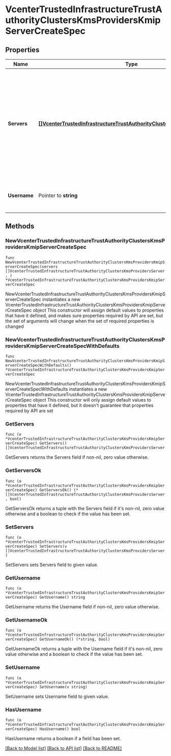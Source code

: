 # VcenterTrustedInfrastructureTrustAuthorityClustersKmsProvidersKmipServerCreateSpec

## Properties

Name | Type | Description | Notes
------------ | ------------- | ------------- | -------------
**Servers** | [**[]VcenterTrustedInfrastructureTrustAuthorityClustersKmsProvidersServer**](VcenterTrustedInfrastructureTrustAuthorityClustersKmsProvidersServer.md) | List of Key Management Interoperability Protocol (KMIP) compliant key servers.   Key servers must be configured for active-active replication. If the server port is unset, a default value for KMIP&#39;s port will be used.  | 
**Username** | Pointer to **string** | Username for authentication. If unset, no username will be added. | [optional] 

## Methods

### NewVcenterTrustedInfrastructureTrustAuthorityClustersKmsProvidersKmipServerCreateSpec

`func NewVcenterTrustedInfrastructureTrustAuthorityClustersKmsProvidersKmipServerCreateSpec(servers []VcenterTrustedInfrastructureTrustAuthorityClustersKmsProvidersServer, ) *VcenterTrustedInfrastructureTrustAuthorityClustersKmsProvidersKmipServerCreateSpec`

NewVcenterTrustedInfrastructureTrustAuthorityClustersKmsProvidersKmipServerCreateSpec instantiates a new VcenterTrustedInfrastructureTrustAuthorityClustersKmsProvidersKmipServerCreateSpec object
This constructor will assign default values to properties that have it defined,
and makes sure properties required by API are set, but the set of arguments
will change when the set of required properties is changed

### NewVcenterTrustedInfrastructureTrustAuthorityClustersKmsProvidersKmipServerCreateSpecWithDefaults

`func NewVcenterTrustedInfrastructureTrustAuthorityClustersKmsProvidersKmipServerCreateSpecWithDefaults() *VcenterTrustedInfrastructureTrustAuthorityClustersKmsProvidersKmipServerCreateSpec`

NewVcenterTrustedInfrastructureTrustAuthorityClustersKmsProvidersKmipServerCreateSpecWithDefaults instantiates a new VcenterTrustedInfrastructureTrustAuthorityClustersKmsProvidersKmipServerCreateSpec object
This constructor will only assign default values to properties that have it defined,
but it doesn't guarantee that properties required by API are set

### GetServers

`func (o *VcenterTrustedInfrastructureTrustAuthorityClustersKmsProvidersKmipServerCreateSpec) GetServers() []VcenterTrustedInfrastructureTrustAuthorityClustersKmsProvidersServer`

GetServers returns the Servers field if non-nil, zero value otherwise.

### GetServersOk

`func (o *VcenterTrustedInfrastructureTrustAuthorityClustersKmsProvidersKmipServerCreateSpec) GetServersOk() (*[]VcenterTrustedInfrastructureTrustAuthorityClustersKmsProvidersServer, bool)`

GetServersOk returns a tuple with the Servers field if it's non-nil, zero value otherwise
and a boolean to check if the value has been set.

### SetServers

`func (o *VcenterTrustedInfrastructureTrustAuthorityClustersKmsProvidersKmipServerCreateSpec) SetServers(v []VcenterTrustedInfrastructureTrustAuthorityClustersKmsProvidersServer)`

SetServers sets Servers field to given value.


### GetUsername

`func (o *VcenterTrustedInfrastructureTrustAuthorityClustersKmsProvidersKmipServerCreateSpec) GetUsername() string`

GetUsername returns the Username field if non-nil, zero value otherwise.

### GetUsernameOk

`func (o *VcenterTrustedInfrastructureTrustAuthorityClustersKmsProvidersKmipServerCreateSpec) GetUsernameOk() (*string, bool)`

GetUsernameOk returns a tuple with the Username field if it's non-nil, zero value otherwise
and a boolean to check if the value has been set.

### SetUsername

`func (o *VcenterTrustedInfrastructureTrustAuthorityClustersKmsProvidersKmipServerCreateSpec) SetUsername(v string)`

SetUsername sets Username field to given value.

### HasUsername

`func (o *VcenterTrustedInfrastructureTrustAuthorityClustersKmsProvidersKmipServerCreateSpec) HasUsername() bool`

HasUsername returns a boolean if a field has been set.


[[Back to Model list]](../README.md#documentation-for-models) [[Back to API list]](../README.md#documentation-for-api-endpoints) [[Back to README]](../README.md)


